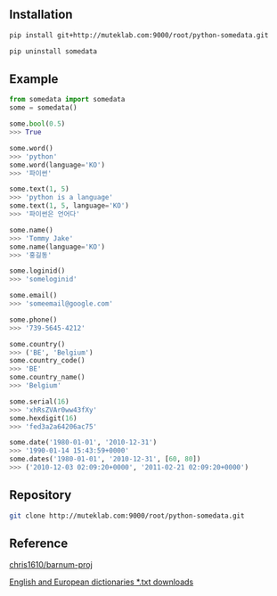 
## Installation

```bash
pip install git+http://muteklab.com:9000/root/python-somedata.git
```

```bash
pip uninstall somedata
```

## Example

```python
from somedata import somedata
some = somedata()
```

```python
some.bool(0.5)
>>> True
```

```python
some.word()
>>> 'python'
some.word(language='KO')
>>> '파이썬'
```

```python
some.text(1, 5)
>>> 'python is a language'
some.text(1, 5, language='KO')
>>> '파이썬은 언어다'
```

```python
some.name()
>>> 'Tommy Jake'
some.name(language='KO')
>>> '홍길동'
```

```python
some.loginid()
>>> 'someloginid'
```

```python
some.email()
>>> 'someemail@google.com'
```

```python
some.phone()
>>> '739-5645-4212'
```

```python
some.country()
>>> ('BE', 'Belgium')
some.country_code()
>>> 'BE'
some.country_name()
>>> 'Belgium'
```

```python
some.serial(16)
>>> 'xhRsZVAr0ww43fXy'
some.hexdigit(16)
>>> 'fed3a2a64206ac75'
```

```python
some.date('1980-01-01', '2010-12-31')
>>> '1990-01-14 15:43:59+0000'
some.dates('1980-01-01', '2010-12-31', [60, 80])
>>> ('2010-12-03 02:09:20+0000', '2011-02-21 02:09:20+0000')
```

## Repository

```bash
git clone http://muteklab.com:9000/root/python-somedata.git
```

## Reference

[chris1610/barnum-proj](https://github.com/chris1610/barnum-proj/)

[English and European dictionaries *.txt downloads](http://www.gwicks.net/dictionaries.htm)
